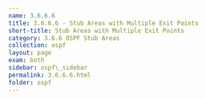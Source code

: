 ```yaml
---
name: 3.6.6.6
title: 3.6.6.6 - Stub Areas with Multiple Exit Points
short-title: Stub Areas with Multiple Exit Points
category: 3.6.6 OSPF Stub Areas
collection: ospf
layout: page
exam: both
sidebar: ospf\_sidebar
permalink: 3.6.6.6.html
folder: ospf
---
```


